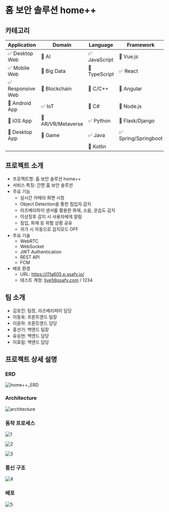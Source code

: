# 홈 보안 솔루션 home++

<!-- 필수 항목 -->

## 카테고리

| Application | Domain | Language | Framework |
| ---- | ---- | ---- | ---- |
| :white_check_mark: Desktop Web | :black_square_button: AI | :white_check_mark: JavaScript | :black_square_button: Vue.js |
| :white_check_mark: Mobile Web | :black_square_button: Big Data | :black_square_button: TypeScript | :white_check_mark: React |
| :white_check_mark: Responsive Web | :black_square_button: Blockchain | :black_square_button: C/C++ | :black_square_button: Angular |
| :black_square_button: Android App | :white_check_mark: IoT | :black_square_button: C# | :black_square_button: Node.js |
| :black_square_button: iOS App | :black_square_button: AR/VR/Metaverse | :white_check_mark: Python | :black_square_button: Flask/Django |
| :black_square_button: Desktop App | :black_square_button: Game | :white_check_mark: Java | :white_check_mark: Spring/Springboot |
| | | :black_square_button: Kotlin | |

<!-- 필수 항목 -->

## 프로젝트 소개

* 프로젝트명: 홈 보안 솔루션 home++
* 서비스 특징: 간편 홈 보안 솔루션
* 주요 기능
  - 실시간 카메라 화면 시청
  - Object Detection을 통한 침입자 감지
  - 라즈베리파이 센서를 활용한 화재, 소음, 온습도 감지
  - 이상징후 감지 시 사용자에게 알림
  - 침입, 화재 등 위험 상황 공유
  - 귀가 시 자동으로 감지모드 OFF
* 주요 기술
  - WebRTC
  - WebSocket
  - JWT Authentication
  - REST API
  - FCM
* 배포 환경
  - URL: https://i11a605.p.ssafy.io/
  - 테스트 계정: live1@ssafy.com / 1234

<!-- 자유 양식 -->

## 팀 소개
* 김호진: 팀장, 라즈베리파이 담당
* 이동욱: 프론트엔드 팀장
* 이윤하: 프론트엔드 담당
* 홍선기: 백엔드 팀장
* 유승현: 백엔드 담당
* 이효림: 백엔드 담당

<!-- 자유 양식 -->

## 프로젝트 상세 설명

### ERD
![home++_ERD](/uploads/47906a4070c5809eef5876b003c062c1/home++_ERD.png)

### Architecture
![architecture](/uploads/c5a2a4569c9e355b1d6975184db5f6fb/architecture.png)

### 동작 프로세스
![1](/uploads/24e5f9929c2a1da977548b5296a9aad6/1.png)

![2](/uploads/81e2a9e071876bada128953bac0c52bb/2.png)

![3](/uploads/43c380af303f26a3dba54bbba2d32605/3.png)

### 통신 구조
![4](/uploads/509624a70c7d8f13d9f67a3e1819aca0/4.png)

### 배포
![5](/uploads/d44cb6c98428d1b213d088bdb572b615/5.png)

